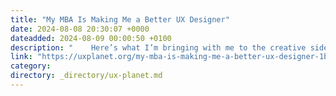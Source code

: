 ```yaml
---
title: "My MBA Is Making Me a Better UX Designer"
date: 2024-08-08 20:30:07 +0000
dateadded: 2024-08-09 00:00:50 +0100
description: "    Here’s what I’m bringing with me to the creative side.  Continue reading on UX Planet »  "
link: "https://uxplanet.org/my-mba-is-making-me-a-better-ux-designer-1b884cf5ddd9?source=rss----819cc2aaeee0---4"
category:
directory: _directory/ux-planet.md
---
```

